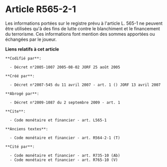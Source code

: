 # Article R565-2-1

Les informations portées sur le registre prévu à l'article L. 565-1 ne peuvent être utilisées qu'à des fins de lutte contre
le blanchiment et le financement du terrorisme. Ces informations font mention des sommes apportées ou échangées par le
joueur.

**Liens relatifs à cet article**

	**Codifié par**:

	  - Décret n°2005-1007 2005-08-02 JORF 25 août 2005

	**Créé par**:

	  - Décret n°2007-545 du 11 avril 2007 - art. 1 () JORF 13 avril 2007

	**Abrogé par**:

	  - Décret n°2009-1087 du 2 septembre 2009 - art. 1

	**Cite**:

	  - Code monétaire et financier - art. L565-1

	**Anciens textes**:

	  - Code monétaire et financier - art. R564-2-1 (T)

	**Cité par**:

	  - Code monétaire et financier - art. R735-10 (Ab)
	  - Code monétaire et financier - art. R765-10 (V)
